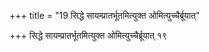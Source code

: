 +++
title = "19 सिद्धे सायम्प्रातर्भूतमित्युक्त ओमित्युच्चैर्ब्रूयात्"

+++
सिद्धे सायम्प्रातर्भूतमित्युक्त ओमित्युच्चैर्ब्रूयात् १९
